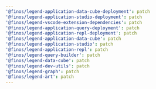 ```yaml
---
'@finos/legend-application-data-cube-deployment': patch
'@finos/legend-application-studio-deployment': patch
'@finos/legend-vscode-extension-dependencies': patch
'@finos/legend-application-query-deployment': patch
'@finos/legend-application-repl-deployment': patch
'@finos/legend-application-data-cube': patch
'@finos/legend-application-studio': patch
'@finos/legend-application-repl': patch
'@finos/legend-query-builder': patch
'@finos/legend-data-cube': patch
'@finos/legend-dev-utils': patch
'@finos/legend-graph': patch
'@finos/legend-art': patch
---
```

